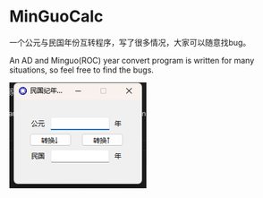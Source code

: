# MinGuoCalc
一个公元与民国年份互转程序，写了很多情况，大家可以随意找bug。

An AD and Minguo(ROC) year convert program is written for many situations, so feel free to find the bugs.

![image](image.png)